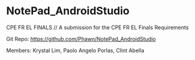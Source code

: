 # NotePad_AndroidStudio
CPE FR EL FINALS
// A submission for the CPE FR EL Finals Requirements

Git Repo: https://github.com/Phawn/NotePad_AndroidStudio

Members: 
Krystal Lim,
Paolo Angelo Porlas,
Clint Abella